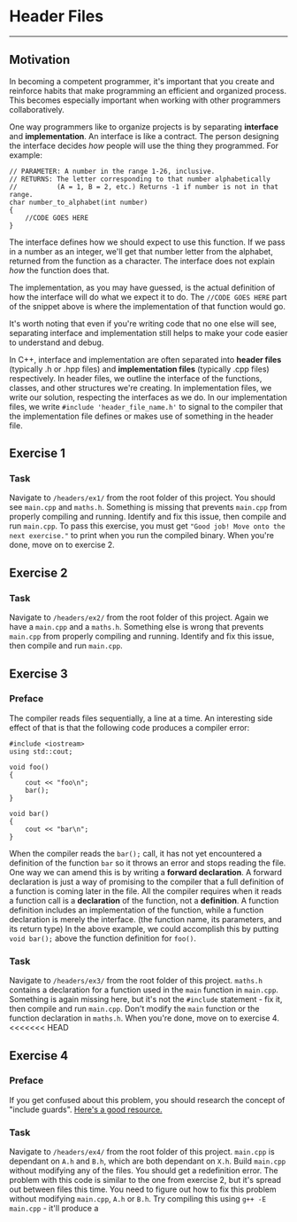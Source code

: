 # Header Files
---
## Motivation

In becoming a competent programmer, it's important that you create and reinforce habits that make programming an efficient and organized process. This becomes especially important when working with other programmers collaboratively.

One way programmers like to organize projects is by separating **interface** and **implementation**. An interface is like a contract. The person designing the interface decides *how* people will use the thing they programmed. For example:

```
// PARAMETER: A number in the range 1-26, inclusive.
// RETURNS: The letter corresponding to that number alphabetically 
// 			(A = 1, B = 2, etc.) Returns -1 if number is not in that range.
char number_to_alphabet(int number)
{
	//CODE GOES HERE
} 

```
The interface defines how we should expect to use this function. If we pass in a number as an integer, we'll get that number letter from the alphabet, returned from the function as a character. The interface does not explain *how* the function does that. 

The implementation, as you may have guessed, is the actual definition of how the interface will do what we expect it to do. The `//CODE GOES HERE` part of the snippet above is where the implementation of that function would go. 

It's worth noting that even if you're writing code that no one else will see, separating interface and implementation still helps to make your code easier to understand and debug.

In C++, interface and implementation are often separated into **header files** (typically .h or .hpp files) and **implementation files** (typically .cpp files) respectively. In header files, we outline the interface of the functions, classes, and other structures we're creating. In implementation files, we write our solution, respecting the interfaces as we do. In our implementation files, we write `#include 'header_file_name.h'` to signal to the compiler that the implementation file defines or makes use of something in the header file.

## Exercise 1

### Task

Navigate to `/headers/ex1/` from the root folder of this project. You should see `main.cpp` and `maths.h`. Something is missing that prevents `main.cpp` from properly compiling and running. Identify and fix this issue, then compile and run `main.cpp`. To pass this exercise, you must get `"Good job! Move onto the next exercise."` to print when you run the compiled binary. When you're done, move on to exercise 2.

## Exercise 2

### Task

Navigate to `/headers/ex2/` from the root folder of this project. Again we have a `main.cpp` and a `maths.h`. Something else is wrong that prevents `main.cpp` from properly compiling and running. Identify and fix this issue, then compile and run `main.cpp`. 

## Exercise 3

### Preface

The compiler reads files sequentially, a line at a time. An interesting side effect of that is that the following code produces a compiler error:

```
#include <iostream>
using std::cout;

void foo()
{
	cout << "foo\n";
	bar();
}

void bar()
{
	cout << "bar\n";
}
```

When the compiler reads the `bar();` call, it has not yet encountered a definition of the function `bar` so it throws an error and stops reading the file. One way we can amend this is by writing a **forward declaration**. A forward declaration is just a way of promising to the compiler that a full definition of a function is coming later in the file. All the compiler requires when it reads a function call is a **declaration** of the function, not a **definition**. A function definition includes an implementation of the function, while a function declaration is merely the interface. (the function name, its parameters, and its return type) In the above example, we could accomplish this by putting `void bar();` above the function definition for `foo()`. 

### Task

Navigate to `/headers/ex3/` from the root folder of this project. `maths.h` contains a declaration for a function used in the `main` function in `main.cpp`. Something is again missing here, but it's not the `#include` statement - fix it, then compile and run `main.cpp`. Don't modify the `main` function or the function declaration in `maths.h`. When you're done, move on to exercise 4.
<<<<<<< HEAD

## Exercise 4

### Preface

If you get confused about this problem, you should research the concept of "include guards". [Here's a good resource.](https://en.wikipedia.org/wiki/Include_guard)

### Task

Navigate to `/headers/ex4/` from the root folder of this project. `main.cpp` is dependant on `A.h` and `B.h`, which are both dependant on `X.h`. Build `main.cpp` without modifying any of the files. You should get a redefinition error. The problem with this code is similar to the one from exercise 2, but it's spread out between files this time. You need to figure out how to fix this problem without modifying `main.cpp`, `A.h` or `B.h`. Try compiling this using `g++ -E main.cpp` - it'll produce a 
